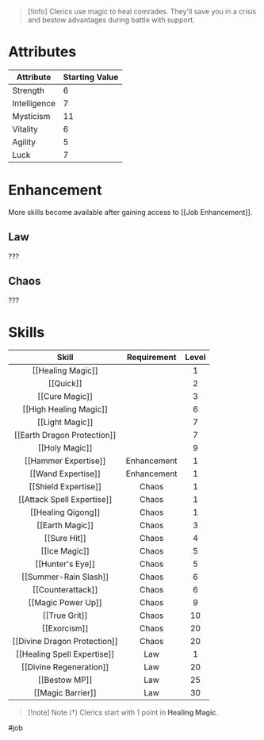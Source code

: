 >[!info]
>Clerics use magic to heal comrades. They'll save you in a crisis and bestow advantages during battle with support.
# Attributes
| Attribute    | Starting Value |
| ------------ | -------------- |
| Strength     | 6              |
| Intelligence | 7              |
| Mysticism    | 11             |
| Vitality     | 6              |
| Agility      | 5              |
| Luck         | 7              |
# Enhancement
More skills become available after gaining access to [[Job Enhancement]].
## Law
???
## Chaos
???
# Skills
|            Skill             | Requirement | Level |
|:----------------------------:|:-----------:|:-----:|
|      [[Healing Magic]]       |             |   1   |
|          [[Quick]]           |             |   2   |
|        [[Cure Magic]]        |             |   3   |
|    [[High Healing Magic]]    |             |   6   |
|       [[Light Magic]]        |             |   7   |
| [[Earth Dragon Protection]]  |             |   7   |
|        [[Holy Magic]]        |             |   9   |
|     [[Hammer Expertise]]     | Enhancement |   1   |
|      [[Wand Expertise]]      | Enhancement |   1   |
|     [[Shield Expertise]]     |    Chaos    |   1   |
|  [[Attack Spell Expertise]]  |    Chaos    |   1   |
|      [[Healing Qigong]]      |    Chaos    |   1   |
|       [[Earth Magic]]        |    Chaos    |   3   |
|         [[Sure Hit]]         |    Chaos    |   4   |
|        [[Ice Magic]]         |    Chaos    |   5   |
|       [[Hunter's Eye]]       |    Chaos    |   5   |
|    [[Summer-Rain Slash]]     |    Chaos    |   6   |
|      [[Counterattack]]       |    Chaos    |   6   |
|      [[Magic Power Up]]      |    Chaos    |   9   |
|        [[True Grit]]         |    Chaos    |  10   |
|         [[Exorcism]]         |    Chaos    |  20   |
| [[Divine Dragon Protection]] |    Chaos    |  20   |
| [[Healing Spell Expertise]]  |     Law     |   1   |
|   [[Divine Regeneration]]    |     Law     |  20   |
|        [[Bestow MP]]         |     Law     |  25   |
|      [[Magic Barrier]]       |     Law     |  30   |

> [!note] Note (†)
> Clerics start with 1 point in **Healing Magic**.

#job